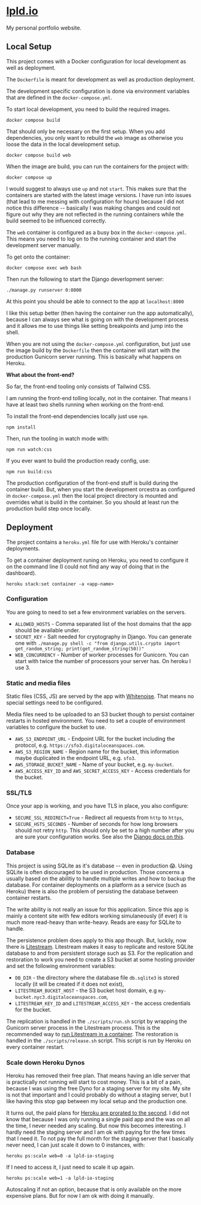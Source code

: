 # [lpld.io](https://www.lpld.io)

My personal portfolio website.

## Local Setup

This project comes with a Docker configuration for local development as well as deployment.

The `Dockerfile` is meant for development as well as production deployment.

The development specific configuration is done via environment variables that are defined in the `docker-compose.yml`.

To start local development, you need to build the required images.

```console
docker compose build
```

That should only be necessary on the first setup.
When you add dependencies, you only want to rebuild the `web` image as otherwise you loose the data in the local development setup.

```console
docker compose build web
```

When the image are build, you can run the containers for the project with:

```console
docker compose up
```

I would suggest to always use `up` and not `start`.
This makes sure that the containers are started with the latest image versions.
I have run into issues (that lead to me messing with configuration for hours) because I did not notice this difference -- basically I was making changes and could not figure out why they are not reflected in the running containers while the build seemed to be influenced correctly.

The `web` container is configured as a busy box in the `docker-compose.yml`.
This means you need to log on to the running container and start the development server manually.

To get onto the container:

```console
docker compose exec web bash
```

Then run the following to start the Django deverlopment server:

```console
./manage.py runserver 0:8000
```

At this point you should be able to connect to the app at `localhost:8000`

I like this setup better (then having the container run the app automatically), because I can always see what is going on with the development process and it allows me to use things like setting breakpoints and jump into the shell.

When you are not using the `docker-compose.yml` configuration, but just use the image build by the `Dockerfile` then the container will start with the production Gunicorn server running.
This is basically what happens on Heroku.


**What about the front-end?**

So far, the front-end tooling only consists of Tailwind CSS.

I am running the front-end tolling locally, not in the container.
That means I have at least two shells running when working on the front-end.

To install the front-end dependencies locally just use `npm`.

```console
npm install
```

Then, run the tooling in watch mode with:

```console
npm run watch:css
```

If you ever want to build the production ready config, use:

```console
npm run build:css
```

The production configuration of the front-end stuff is build during the container build.
But, when you start the development orcestra as configured in `docker-compose.yml` then the local project directory is mounted and overrides what is build in the container.
So you should at least run the production build step once locally.

## Deployment

The project contains a `heroku.yml` file for use with Heroku's container deployments.

To get a container deployment runing on Heroku, you need to configure it on the command line (I could not find any way of doing that in the dashboard).

```console
heroku stack:set container -a <app-name>
```

### Configuration

You are going to need to set a few environment variables on the servers.

* `ALLOWED_HOSTS` - Comma separated list of the host domains that the app should be available under.
* `SECRET_KEY` - Salt needed for cryptography in Django. You can generate one with `./manage.py shell -c "from django.utils.crypto import get_random_string; print(get_random_string(50))"`
* `WEB_CONCURRENCY` - Number of worker processes for Gunicorn. You can start with twice the number of processors your server has. On heroku I use 3.

### Static and media files

Static files (CSS, JS) are served by the app with [Whitenoise](https://github.com/evansd/whitenoise).
That means no special settings need to be configured.

Media files need to be uploaded to an S3 bucket though to persist container restarts in hosted environment.
You need to set a couple of environment variables to configure the bucket to use.

* `AWS_S3_ENDPOINT_URL` - Endpoint URL for the bucket including the protocol, e.g. `https://sfo3.digitaloceanspaces.com`.
* `AWS_S3_REGION_NAME` - Region name for the bucket, this information maybe duplicated in the endpoint URL, e.g. `sfo3`.
* `AWS_STORAGE_BUCKET_NAME` - Name of your bucket, e.g. `my-bucket`.
* `AWS_ACCESS_KEY_ID` and `AWS_SECRET_ACCESS_KEY` - Access credentials for the bucket.

### SSL/TLS

Once your app is working, and you have TLS in place, you also configure:

* `SECURE_SSL_REDIRECT=True` - Redirect all requests from `http` to `https`,
* `SECURE_HSTS_SECONDS` - Number of seconds for how long browsers should not retry `http`. This should only be set to a high number after you are sure your configuration works. See also the [Django docs on this](https://docs.djangoproject.com/en/4.1/ref/middleware/#http-strict-transport-security).

### Database

This project is using SQLite as it's database -- even in production 😱.
Using SQLite is often discouraged to be used in production.
Those concerns a usually based on the abilitiy to handle multiple writes and how to backup the database.
For container deployments on a platform as a service (such as Heroku) there is also the problem of persisting the database between container restarts.

The write ability is not really an issue for this application.
Since this app is mainly a content site with few editors working simulaneously (if ever) it is much more read-heavy than write-heavy.
Reads are easy for SQLite to handle.

The persistence problem does apply to this app though.
But, luckily, now there is [Litestream](https://litestream.io/).
Litestream makes it easy to replicate and restore SQLite database to and from persistent storage such as S3.
For the replication and restoration to work you need to create a S3 bucket at some hosting provider and set the following environment variables:

* `DB_DIR` - the directory where the database file `db.sqlite3` is stored locally (it will be created if it does not exist),
* `LITESTREAM_BUCKET_HOST` - the S3 bucket host domain, e.g `my-bucket.nyc3.digitaloceanspaces.com`,
* `LITESTREAM_KEY_ID` and `LITESTREAM_ACCESS_KEY` - the access credentials for the bucket.

The replication is handled in the `./scripts/run.sh` script by wrapping the Gunicorn server process in the Litestream process.
This is the recommended way to [run Litestream in a container](https://litestream.io/guides/docker/).
The restoration is handled in the `./scripts/release.sh` script. This script is run by Heroku on every container restart.

### Scale down Heroku Dynos

Heroku has removed their free plan.
That means having an idle server that is practically not running will start to cost money.
This is a bit of a pain, because I was using the free Dyno for a staging server for my site.
My site is not that important and I could probably do without a staging server, but I like having this stop gap between my local setup and the production one.

It turns out, the paid plans for [Heroku are prorated to the second](https://www.heroku.com/pricing).
I did not know that because I was only running a single paid app and the was on all the time, I never needed any scaling.
But now this becomes interesting.
I hardly need the staging server and I am ok with paying for the few times that I need it.
To not pay the full month for the staging server that I basically never need, I can just scale it down to 0 instances, with:

```console
heroku ps:scale web=0 -a lpld-io-staging
```

If I need to access it, I just need to scale it up again.

```console
heroku ps:scale web=1 -a lpld-io-staging
```

Autoscaling if not an option, because that is only available on the more expensive plans.
But for now I am ok with doing it manually.
